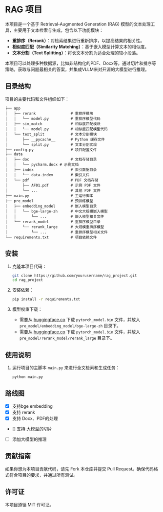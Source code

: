 
# RAG 项目

本项目是一个基于 Retrieval-Augmented Generation (RAG) 模型的文本处理工具，主要用于文本检索与生成，包含以下功能模块：
- **重排序（Rerank）**：对检索结果进行重新排序，以提高结果的相关性。
- **相似度匹配（Similarity Matching）**：基于嵌入模型计算文本的相似度。
- **文本分割（Text Splitting）**：将长文本分割为适合处理的较小段落。

本项目可以处理多种数据源，比如非结构化的PDF、Docx等，通过切片和排序等策略，获取与问题最相关的答案，并集成VLLM来对开源的大模型进行推理。

## 目录结构

项目的主要代码和文件组织如下：

```
├── app
│   ├── rerank                # 重排序模块
│   │   └── model.py          # 重排序模型代码
│   ├── sim_match             # 相似度匹配模块
│   │   └── model.py          # 相似度匹配模型代码
│   └── text_split            # 文本分割模块
│       ├── __pycache__       # Python 缓存文件
│       └── split.py          # 文本分割实现
├── config.py                 # 项目配置文件
├── data
│   ├── doc                   # 文档存储目录
│   │   └── pycharm.docx # 示例文档
│   ├── index                 # 索引数据目录
│   │   └── data.index        # 索引文件
│   └── pdf                   # PDF 文档存储
│       ├── AF01.pdf          # 示例 PDF 文件
│       └── ...               # 其他 PDF 文件
├── main.py                   # 主运行脚本
├── pre_model                 # 预训练模型
│   ├── embedding_model       # 嵌入模型目录
│   │   └── bge-large-zh      # 中文大规模嵌入模型
│   │       └── ...           # 嵌入模型相关文件
│   └── rerank_model          # 重排序模型目录
│       └── rerank_large      # 大规模重排序模型
│           └── ...           # 重排序模型相关文件
└── requirements.txt          # 项目依赖文件
```

## 安装

1. 克隆本项目代码：
   ```bash
   git clone https://github.com/yourusername/rag_project.git
   cd rag_project
   ```

2. 安装依赖：
   ```bash
   pip install -r requirements.txt
   ```

3. 模型权重下载：
   - 需要从 [huggingface.co](https://huggingface.co/BAAI/bge-large-zh-v1.5) 下载 `pytorch_model.bin` 文件，并放入 `pre_model/embedding_model/bge-large-zh` 目录下。
   - 需要从 [huggingface.co](https://huggingface.co/BAAI/bge-reranker-large) 下载 `pytorch_model.bin` 文件，并放入 `pre_model/rerank_model/rerank_large` 目录下。

## 使用说明

1. 运行项目的主脚本 `main.py` 来进行全文检索和生成任务：
   ```bash
   python main.py
   ```
## 路线图

- [X] 支持bge embedding
- [X] 支持 rerank
- [X] 支持 Docx、PDF的处理
- [] 支持 大模型的切片
- [ ] 添加大模型的推理

## 贡献指南

如果你想为本项目贡献代码，请先 Fork 本仓库并提交 Pull Request。确保代码格式符合项目的要求，并通过所有测试。

## 许可证

本项目遵循 MIT 许可证。
